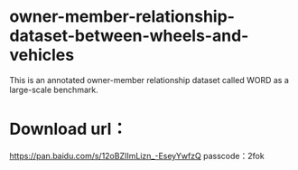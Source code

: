 # owner-member-relationship-dataset-between-wheels-and-vehicles
This is an annotated owner-member relationship dataset called WORD as a large-scale benchmark.

# Download url： 
https://pan.baidu.com/s/12oBZIImLizn_-EseyYwfzQ 
passcode：2fok 
